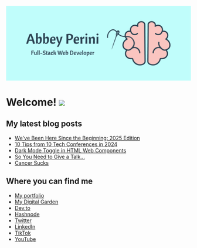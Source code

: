 ![Logo Banner](logobanner.png)

# Welcome! <img src="https://media.giphy.com/media/hvRJCLFzcasrR4ia7z/giphy.gif" width="25px">

## My latest blog posts 
<!-- MEDIUM-STORY-LIST:START -->
- [We&#39;ve Been Here Since the Beginning: 2025 Edition](https://dev.to/abbeyperini/weve-been-here-since-the-beginning-2025-edition-90)
- [10 Tips from 10 Tech Conferences in 2024](https://dev.to/abbeyperini/10-tips-from-10-tech-conferences-in-2024-ik)
- [Dark Mode Toggle in HTML Web Components](https://dev.to/abbeyperini/dark-mode-toggle-using-html-web-components-h0g)
- [So You Need to Give a Talk...](https://dev.to/abbeyperini/so-you-need-to-give-a-talk-30b4)
- [Cancer Sucks](https://dev.to/abbeyperini/cancer-sucks-1e2i)
<!-- MEDIUM-STORY-LIST:END -->

## Where you can find me
* [My portfolio](https://abbeyperini.dev)
* [My Digital Garden](https://abbeyperini.com)
* [Dev.to](https://dev.to/abbeyperini)
* [Hashnode](https://abbeyperini.hashnode.dev/)
* [Twitter](https://twitter.com/AbbeyPerini)
* [LinkedIn](https://www.linkedin.com/in/abigail-perini/)
* [TikTok](https://www.tiktok.com/@abbeyperinicodes)
* [YouTube](https://www.youtube.com/channel/UCJYky0mE6tqM9hMDsQAIrEg)
